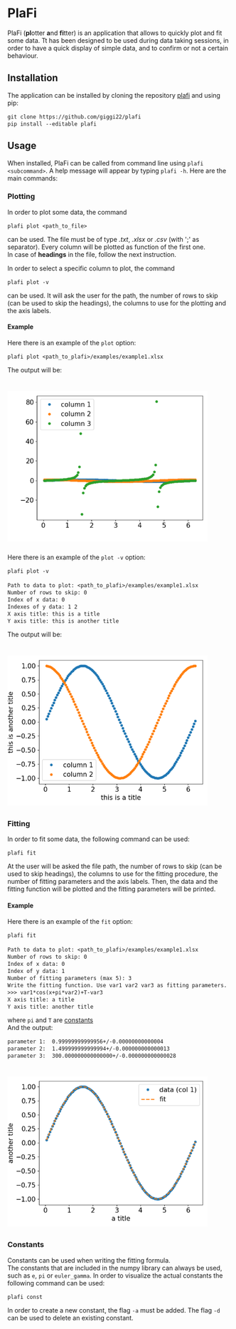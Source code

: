 # PlaFi
PlaFi (**pl**otter **a**nd **fi**tter) is an application that allows to quickly plot and fit some data. Tt has been
designed to be used during data taking sessions, in order to have a quick display of simple data, and to confirm or not 
a certain behaviour.

## Installation
The application can be installed by cloning the repository [plafi](https://github.com/giggi22/plafi) and using pip:
```
git clone https://github.com/giggi22/plafi
pip install --editable plafi
```

## Usage
When installed, PlaFi can be called from command line using `plafi <subcommand>`. A help message will appear by typing
`plafi -h`. Here are the main commands:

### Plotting
In order to plot some data, the command 
```
plafi plot <path_to_file>
```
can be used. The file must be of type _.txt_, _.xlsx_ or _.csv_ (with ';' as separator). Every column will be plotted as
function of the first one. <br/> In case of **headings** in the file, follow the next instruction.


In order to select a specific column to plot, the command 
```
plafi plot -v
```
can be used. It will ask the user for the path, the number of rows to skip (can be used to skip the headings), the 
columns to use for the plotting and the axis labels.

#### Example
Here there is an example of the `plot` option:
```
plafi plot <path_to_plafi>/examples/example1.xlsx
```
The output will be: <br/>
# <img src="examples/example1_out1.png" alt="Drawing" width = "450"></img>


Here there is an example of the `plot -v` option:
```
plafi plot -v
               
Path to data to plot: <path_to_plafi>/examples/example1.xlsx
Number of rows to skip: 0
Index of x data: 0
Indexes of y data: 1 2
X axis title: this is a title
Y axis title: this is another title

```
The output will be: <br/>
# <img src="examples/example1_out2.png" alt="Drawing" width = "450"></img>

### Fitting
In order to fit some data, the following command can be used:
```
plafi fit
```
At the user will be asked the file path, the number of rows to skip (can be used to skip headings), the columns to use
for the fitting procedure, the number of fitting parameters and the axis labels. Then, the data and the fitting function
will be plotted and the fitting parameters will be printed.

#### Example
Here there is an example of the `fit` option:
```
plafi fit     

Path to data to plot: <path_to_plafi>/examples/example1.xlsx     
Number of rows to skip: 0                      
Index of x data: 0
Index of y data: 1
Number of fitting parameters (max 5): 3                     
Write the fitting function. Use var1 var2 var3 as fitting parameters.
>>> var1*cos(x+pi*var2)+T-var3 
X axis title: a title
Y axis title: another title
```
where `pi` and `T` are [constants](#constants)<br/>
And the output:
```
parameter 1:  0.99999999999956+/-0.00000000000004
parameter 2:  1.499999999999994+/-0.000000000000013
parameter 3:  300.000000000000000+/-0.000000000000028
```
# <img src="examples/example1_out3.png" alt="Drawing" width = "450"></img>

### Constants
Constants can be used when writing the fitting formula. <br/>
The constants that are included in the numpy library can always be used, such as `e`, `pi` or `euler_gamma`.
In order to visualize the actual constants the following command can be used:
```
plafi const
```
In order to create a new constant, the flag `-a` must be added. The flag `-d` can be used to delete an existing constant.
